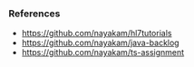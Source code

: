 
### References
*   https://github.com/nayakam/hl7tutorials
*   https://github.com/nayakam/java-backlog
*   https://github.com/nayakam/ts-assignment
